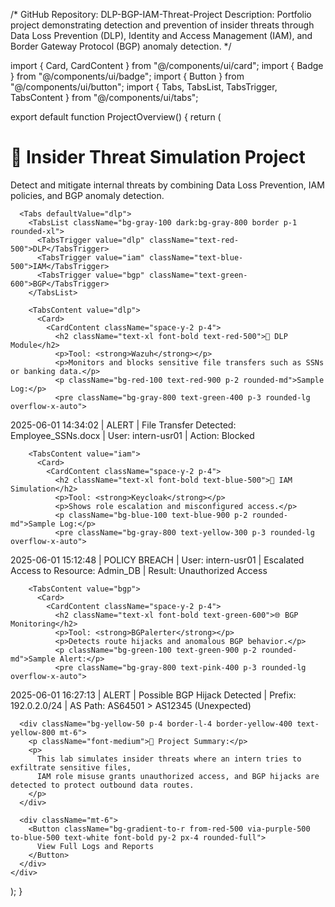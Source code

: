/*
  GitHub Repository: DLP-BGP-IAM-Threat-Project
  Description: Portfolio project demonstrating detection and prevention of insider threats through Data Loss Prevention (DLP), Identity and Access Management (IAM), and Border Gateway Protocol (BGP) anomaly detection.
*/

import { Card, CardContent } from "@/components/ui/card";
import { Badge } from "@/components/ui/badge";
import { Button } from "@/components/ui/button";
import { Tabs, TabsList, TabsTrigger, TabsContent } from "@/components/ui/tabs";

export default function ProjectOverview() {
  return (
    <div className="p-6 space-y-6">
      <h1 className="text-4xl font-extrabold text-purple-600">🔐 Insider Threat Simulation Project</h1>
      <p className="text-lg text-gray-700">
        Detect and mitigate internal threats by combining <span className="text-red-500 font-semibold">Data Loss Prevention</span>,
        <span className="text-blue-500 font-semibold"> IAM policies</span>, and <span className="text-green-600 font-semibold">BGP anomaly detection</span>.
      </p>

      <Tabs defaultValue="dlp">
        <TabsList className="bg-gray-100 dark:bg-gray-800 border p-1 rounded-xl">
          <TabsTrigger value="dlp" className="text-red-500">DLP</TabsTrigger>
          <TabsTrigger value="iam" className="text-blue-500">IAM</TabsTrigger>
          <TabsTrigger value="bgp" className="text-green-600">BGP</TabsTrigger>
        </TabsList>

        <TabsContent value="dlp">
          <Card>
            <CardContent className="space-y-2 p-4">
              <h2 className="text-xl font-bold text-red-500">📁 DLP Module</h2>
              <p>Tool: <strong>Wazuh</strong></p>
              <p>Monitors and blocks sensitive file transfers such as SSNs or banking data.</p>
              <p className="bg-red-100 text-red-900 p-2 rounded-md">Sample Log:</p>
              <pre className="bg-gray-800 text-green-400 p-3 rounded-lg overflow-x-auto">
2025-06-01 14:34:02 | ALERT | File Transfer Detected: Employee_SSNs.docx | User: intern-usr01 | Action: Blocked</pre>
            </CardContent>
          </Card>
        </TabsContent>

        <TabsContent value="iam">
          <Card>
            <CardContent className="space-y-2 p-4">
              <h2 className="text-xl font-bold text-blue-500">🔐 IAM Simulation</h2>
              <p>Tool: <strong>Keycloak</strong></p>
              <p>Shows role escalation and misconfigured access.</p>
              <p className="bg-blue-100 text-blue-900 p-2 rounded-md">Sample Log:</p>
              <pre className="bg-gray-800 text-yellow-300 p-3 rounded-lg overflow-x-auto">
2025-06-01 15:12:48 | POLICY BREACH | User: intern-usr01 | Escalated Access to Resource: Admin_DB | Result: Unauthorized Access</pre>
            </CardContent>
          </Card>
        </TabsContent>

        <TabsContent value="bgp">
          <Card>
            <CardContent className="space-y-2 p-4">
              <h2 className="text-xl font-bold text-green-600">🌐 BGP Monitoring</h2>
              <p>Tool: <strong>BGPalerter</strong></p>
              <p>Detects route hijacks and anomalous BGP behavior.</p>
              <p className="bg-green-100 text-green-900 p-2 rounded-md">Sample Alert:</p>
              <pre className="bg-gray-800 text-pink-400 p-3 rounded-lg overflow-x-auto">
2025-06-01 16:27:13 | ALERT | Possible BGP Hijack Detected | Prefix: 192.0.2.0/24 | AS Path: AS64501 > AS12345 (Unexpected)</pre>
            </CardContent>
          </Card>
        </TabsContent>
      </Tabs>

      <div className="bg-yellow-50 p-4 border-l-4 border-yellow-400 text-yellow-800 mt-6">
        <p className="font-medium">📝 Project Summary:</p>
        <p>
          This lab simulates insider threats where an intern tries to exfiltrate sensitive files,
          IAM role misuse grants unauthorized access, and BGP hijacks are detected to protect outbound data routes.
        </p>
      </div>

      <div className="mt-6">
        <Button className="bg-gradient-to-r from-red-500 via-purple-500 to-blue-500 text-white font-bold py-2 px-4 rounded-full">
          View Full Logs and Reports
        </Button>
      </div>
    </div>
  );
}
